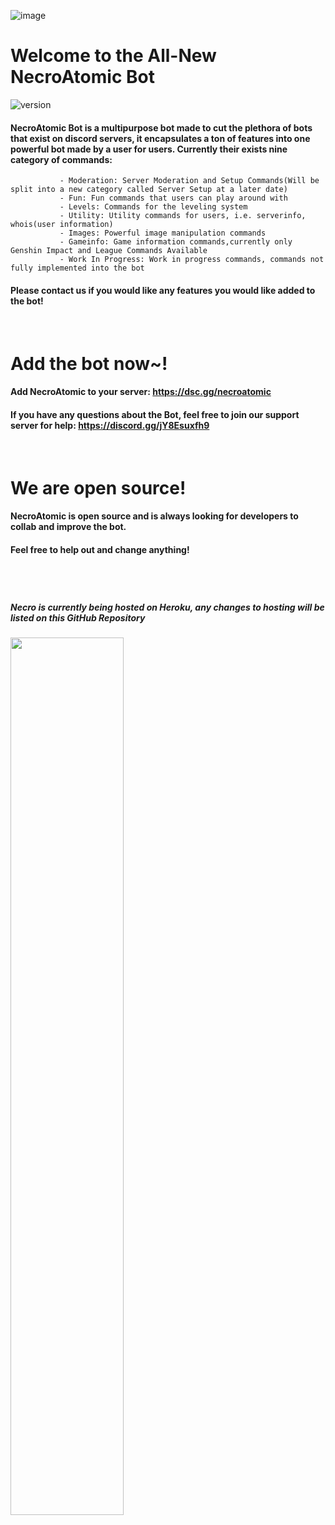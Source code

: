 ![image](https://user-images.githubusercontent.com/25334323/126577098-0970905b-6721-4609-8289-4fbad4732eae.png)

# **Welcome to the All-New NecroAtomic Bot**
![version](https://img.shields.io/github/package-json/v/Siris2314/NecroAtomicBot)

   #### NecroAtomic Bot is a multipurpose bot made to cut the plethora of bots that exist on discord servers, it encapsulates a ton of features into one powerful bot made by a user for users. Currently their exists nine category of commands:
               
               - Moderation: Server Moderation and Setup Commands(Will be split into a new category called Server Setup at a later date)
               - Fun: Fun commands that users can play around with
               - Levels: Commands for the leveling system
               - Utility: Utility commands for users, i.e. serverinfo, whois(user information)
               - Images: Powerful image manipulation commands
               - Gameinfo: Game information commands,currently only Genshin Impact and League Commands Available
               - Work In Progress: Work in progress commands, commands not fully implemented into the bot
               
#### Please contact us if you would like any features you would like added to the bot!               
        
  &nbsp;


# Add the bot now~!

#### Add NecroAtomic to your server: https://dsc.gg/necroatomic

#### If you have any questions about the Bot, feel free to join our support server for help: https://discord.gg/jY8Esuxfh9

  &nbsp;


# We are open source!

#### NecroAtomic is open source and is always looking for developers to collab and improve the bot. 
#### Feel free to help out and change anything!

  &nbsp;


#
##### Necro is currently being hosted on Heroku, any changes to hosting will be listed on this GitHub Repository

<a href="https://www.heroku.com/"><img src="https://www3.assets.heroku.com/assets/logo-purple-08fb38cebb99e3aac5202df018eb337c5be74d5214768c90a8198c97420e4201.svg" width="60%" height="auto"/></a>
#





